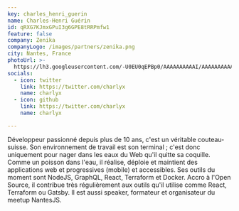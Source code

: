 ```yaml
---
key: charles_henri_guerin
name: Charles-Henri Guérin
id: qRXG7KJmxGPuI3g6GPE8tRRPmfw1
feature: false
company: Zenika
companyLogo: /images/partners/zenika.png
city: Nantes, France
photoUrl: >-
  https://lh3.googleusercontent.com/-U0EU0qEPBp0/AAAAAAAAAAI/AAAAAAAAAAs/baI7nAxXW9Y/photo.jpg
socials:
  - icon: twitter
    link: https://twitter.com/charlyx
    name: charlyx
  - icon: github
    link: https://twitter.com/charlyx
    name: charlyx

---
```


Développeur passionné depuis plus de 10 ans, c'est un véritable couteau-suisse.
Son environnement de travail est son terminal ; c'est donc uniquement pour nager dans les eaux du Web qu'il quitte sa coquille.
Comme un poisson dans l'eau, il réalise, déploie et maintient des applications web et progressives (mobile) et accessibles.
Ses outils du moment sont NodeJS, GraphQL, React, Terraform et Docker.
Accro à l'Open Source, il contribue très régulièrement aux outils qu'il utilise comme React, Terraform ou Gatsby.
Il est aussi speaker, formateur et organisateur du meetup NantesJS.